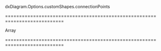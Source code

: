<!--id-->dxDiagram.Options.customShapes.connectionPoints<!--/id-->
===========================================================================
<!--type-->Array<Object><!--/type-->
===========================================================================

<!--shortDescription-->

<!--/shortDescription-->

<!--fullDescription-->

<!--/fullDescription-->